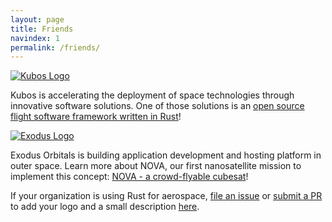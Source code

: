 ```yaml
---
layout: page
title: Friends
navindex: 1
permalink: /friends/
---
```


[![Kubos Logo](../images/kubos_logo.png)](https://www.kubos.com)

Kubos is accelerating the deployment of space technologies through innovative software solutions. 
One of those solutions is an [open source flight software framework written in Rust](https://github.com/kubos/kubos)!

[![Exodus Logo](../images/exodus_logo.png)](https://www.exodusorbitals.com)

Exodus Orbitals is building application development and hosting platform in outer space.
Learn more about NOVA, our first nanosatellite mission to implement this concept:
[NOVA - a crowd-flyable cubesat](https://blog.exodusorbitals.com/nova-a-crowd-flyable-satellite/)!


If your organization is using Rust for aerospace,
[file an issue](https://github.com/AeroRust/are-we-in-space-yet/issues/new?title=New+Website+Logo%3A+NAME%0A&body=To+list+your+organization%27s+logo+on+the+Are+We+In+Space+Yet+website%2C+provide+the+following+information.%0D%0A%0D%0A-+Organization+name%3A+%28as+you+want+it+displayed%29%0D%0A-+Homepage+url%3A+%28homepage%2Fprimary+entry+point+for+users%29%0D%0A-+Logo+url%3A+%28svg+or+png+over+400x200px+with+transparent+backgrounds%29%0D%0A-+How+you+are+using+Rust+in+Space%3A+%28preferably+with+hyperlink+to+blog+post+explaining+how%29)
or [submit a PR](https://github.com/AeroRust/are-we-in-space-yet/compare) to add your logo and a small description [here](https://github.com/AeroRust/are-we-in-space-yet/blob/master/friends.md).
